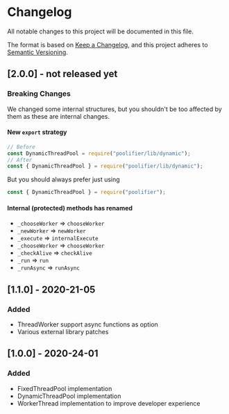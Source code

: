 # Changelog

All notable changes to this project will be documented in this file.

The format is based on [Keep a Changelog](https://keepachangelog.com/en/1.0.0/),
and this project adheres to [Semantic Versioning](https://semver.org/spec/v2.0.0.html).

## [2.0.0] - not released yet

### Breaking Changes

We changed some internal structures, but you shouldn't be too affected by them as these are internal changes.

#### New `export` strategy

```js
// Before
const DynamicThreadPool = require("poolifier/lib/dynamic");
// After
const { DynamicThreadPool } = require("poolifier/lib/dynamic");
```

But you should always prefer just using

```js
const { DynamicThreadPool } = require("poolifier");
```

#### Internal (protected) methods has renamed

- `_chooseWorker` => `chooseWorker`
- `_newWorker` => `newWorker`
- `_execute` => `internalExecute`
- `_chooseWorker` => `chooseWorker`
- `_checkAlive` => `checkAlive`
- `_run` => `run`
- `_runAsync` => `runAsync`

## [1.1.0] - 2020-21-05

### Added

- ThreadWorker support async functions as option
- Various external library patches

## [1.0.0] - 2020-24-01

### Added

- FixedThreadPool implementation
- DynamicThreadPool implementation
- WorkerThread implementation to improve developer experience
